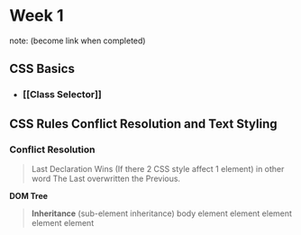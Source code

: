 # Week 1 
note: (become link when completed)

## CSS Basics
+ ### [[Class Selector]]


## CSS Rules Conflict Resolution and Text Styling 

### Conflict Resolution
>Last Declaration Wins (If there 2 CSS style affect 1 element) in other word The Last overwritten the Previous.

**DOM Tree**
> **Inheritance** (sub-element inheritance)
body
	element
		element
		element
	element
	element




